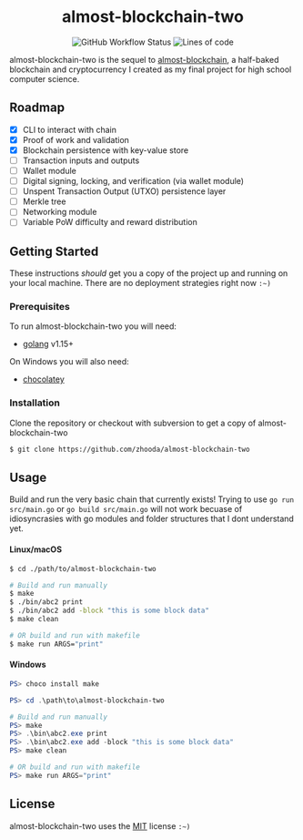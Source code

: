 <h1 align="center">almost-blockchain-two</h1>
<p align="center"><img alt="GitHub Workflow Status" src="https://img.shields.io/github/workflow/status/zhooda/almost-blockchain-two/Go?style=flat-square">
<img alt="Lines of code" src="https://img.shields.io/tokei/lines/github/zhooda/almost-blockchain-two?color=crimson&label=lines%20of%20code&style=flat-square"></p>


<div style="margin-bottom: 2%"></div>

almost-blockchain-two is the sequel to [almost-blockchain](https://github.com/zhooda/almost-blockchain), a half-baked blockchain and cryptocurrency I created as my final project for high school computer science. 

<div style="margin-bottom: 2%"></div>

## Roadmap

- [x] CLI to interact with chain
- [x] Proof of work and validation
- [x] Blockchain persistence with key-value store
- [ ] Transaction inputs and outputs
- [ ] Wallet module
- [ ] Digital signing, locking, and verification (via wallet module)
- [ ] Unspent Transaction Output (UTXO) persistence layer
- [ ] Merkle tree
- [ ] Networking module
- [ ] Variable PoW difficulty and reward distribution

## Getting Started

These instructions *should* get you a copy of the project up and running
on your local machine. There are no deployment strategies right now `:~)`

### Prerequisites

To run almost-blockchain-two you will need:

- [golang](https://golang.org/) v1.15+

On Windows you will also need:

- [chocolatey](https://chocolatey.org/)

### Installation

Clone the repository or checkout with subversion to get a copy of almost-blockchain-two

```bash
$ git clone https://github.com/zhooda/almost-blockchain-two
```

## Usage

Build and run the very basic chain that currently exists! Trying to use `go run src/main.go` or `go build src/main.go` will not work becuase of idiosyncrasies with go modules and folder structures that I dont understand yet.

#### Linux/macOS

```bash
$ cd ./path/to/almost-blockchain-two

# Build and run manually
$ make
$ ./bin/abc2 print
$ ./bin/abc2 add -block "this is some block data"
$ make clean

# OR build and run with makefile
$ make run ARGS="print"
```

#### Windows

```powershell
PS> choco install make

PS> cd .\path\to\almost-blockchain-two

# Build and run manually
PS> make
PS> .\bin\abc2.exe print
PS> .\bin\abc2.exe add -block "this is some block data"
PS> make clean

# OR build and run with makefile
PS> make run ARGS="print"
```

## License
almost-blockchain-two uses the [MIT](https://choosealicense.com/licenses/mit/) license `:~)`
